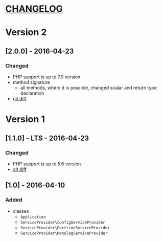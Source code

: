 [CHANGELOG](http://keepachangelog.com)
======================================

# Version 2

## [2.0.0] - 2016-04-23
### Changed
- PHP support is up to 7.0 version
- method signature
  - all methods, where it is possible, changed scalar and return type declaration
- [git diff](/../../compare/1.1.0...2.0.0)

# Version 1

## [1.1.0] - LTS - 2016-04-23
### Changed
- PHP support is up to 5.6 version
- [git diff](/../../compare/1.0...1.1.0)

## [1.0] - 2016-04-10
### Added
- classes
  - `Application`
  - `ServiceProvider\ConfigServiceProvider`
  - `ServiceProvider\DoctrineServiceProvider`
  - `ServiceProvider\MonologServiceProvider`

